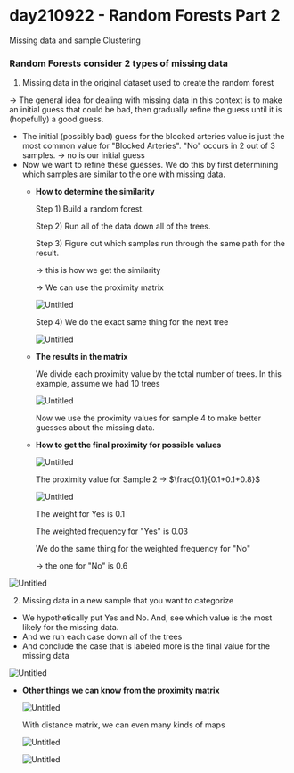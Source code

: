 # day210922 - Random Forests Part 2
Missing data and sample Clustering

### **Random Forests consider 2 types of missing data**

1) Missing data in the original dataset used to create the random forest

→ The general idea for dealing with missing data in this context is to make an initial guess that could be bad, then gradually refine the guess until it is (hopefully) a good guess.

- The initial (possibly bad) guess for the blocked arteries value is just the most common value for "Blocked Arteries". "No" occurs in 2 out of 3 samples. → no is our initial guess
- Now we want to refine these guesses. We do this by first determining which samples are similar to the one with missing data.
    - **How to determine the similarity**

        Step 1) Build a random forest.

        Step 2) Run all of the data down all of the trees.

        Step 3) Figure out which samples run through the same path for the result.

        → this is how we get the similarity

        → We can use the proximity matrix

        ![Untitled](day210922%20-%20Random%20Forests%20Part%202%20Missing%20data%20and%20db2e9e7e398146c7adef27e026cc668b/Untitled.png)

        Step 4) We do the exact same thing for the next tree

        ![Untitled](day210922%20-%20Random%20Forests%20Part%202%20Missing%20data%20and%20db2e9e7e398146c7adef27e026cc668b/Untitled%201.png)

    - **The results in the matrix**

        We divide each proximity value by the total number of trees. In this example, assume we had 10 trees

        ![Untitled](day210922%20-%20Random%20Forests%20Part%202%20Missing%20data%20and%20db2e9e7e398146c7adef27e026cc668b/Untitled%202.png)

        Now we use the proximity values for sample 4 to make better guesses about the missing data.

    - **How to get the final proximity for possible values**

        ![Untitled](day210922%20-%20Random%20Forests%20Part%202%20Missing%20data%20and%20db2e9e7e398146c7adef27e026cc668b/Untitled%203.png)

        The proximity value for Sample 2 → $\frac{0.1}{0.1+0.1+0.8}$

        ![Untitled](day210922%20-%20Random%20Forests%20Part%202%20Missing%20data%20and%20db2e9e7e398146c7adef27e026cc668b/Untitled%204.png)

        The weight for Yes is 0.1

        The weighted frequency for "Yes" is 0.03

        We do the same thing for the weighted frequency for "No"

        → the one for "No" is 0.6

![Untitled](day210922%20-%20Random%20Forests%20Part%202%20Missing%20data%20and%20db2e9e7e398146c7adef27e026cc668b/Untitled%205.png)

2) Missing data in a new sample that you want to categorize

- We hypothetically put Yes and No. And, see which value is the most likely for the missing data.
- And we run each case down all of the trees
- And conclude the case that is labeled more is the final value for the missing data

![Untitled](day210922%20-%20Random%20Forests%20Part%202%20Missing%20data%20and%20db2e9e7e398146c7adef27e026cc668b/Untitled%206.png)

- **Other things we can know from the proximity matrix**

    ![Untitled](day210922%20-%20Random%20Forests%20Part%202%20Missing%20data%20and%20db2e9e7e398146c7adef27e026cc668b/Untitled%207.png)

    With distance matrix, we can even many kinds of maps

    ![Untitled](day210922%20-%20Random%20Forests%20Part%202%20Missing%20data%20and%20db2e9e7e398146c7adef27e026cc668b/Untitled%208.png)

    ![Untitled](day210922%20-%20Random%20Forests%20Part%202%20Missing%20data%20and%20db2e9e7e398146c7adef27e026cc668b/Untitled%209.png)
